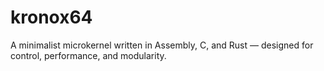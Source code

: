 # kronox64
 A minimalist microkernel written in Assembly, C, and Rust — designed for control, performance, and modularity.
